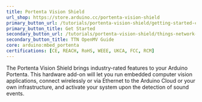 ```yaml
---
title: Portenta Vision Shield
url_shop: https://store.arduino.cc/portenta-vision-shield
primary_button_url: /tutorials/portenta-vision-shield/getting-started-camera
primary_button_title: Get Started
secondary_button_url: /tutorials/portenta-vision-shield/things-network-openmv
secondary_button_title: TTN OpenMV Guide
core: arduino:mbed_portenta
certifications: [CE, REACH, RoHS, WEEE, UKCA, FCC, RCM]
---
```


The Portenta Vision Shield brings industry-rated features to your Arduino Portenta. This hardware add-on will let you run embedded computer vision applications, connect wirelessly or via Ethernet to the Arduino Cloud or your own infrastructure, and activate your system upon the detection of sound events.
